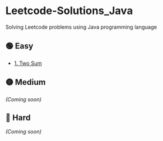 # Leetcode-Solutions_Java
Solving Leetcode problems using Java programming language 


## 🟢 Easy
- [1. Two Sum](Easy/1twosum.java)

## 🟡 Medium
*(Coming soon)*


## 🔴 Hard
*(Coming soon)*
